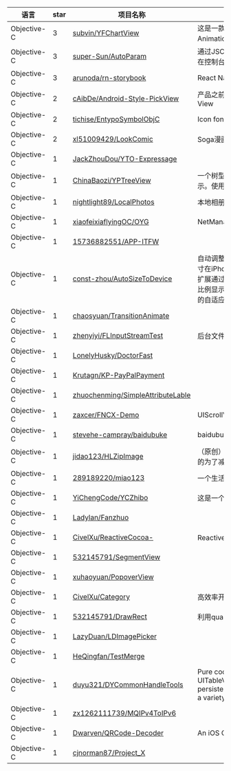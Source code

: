 语言|star|项目名称|描述
---|---|---|---
Objective-C|3|[subvin/YFChartView](https://github.com/subvin/YFChartView)|这是一款基于Core Graphics 和Core Animation 画出的轻量型网格曲线图。
Objective-C|3|[super-Sun/AutoParam](https://github.com/super-Sun/AutoParam)|通过JSON数据，自动转化成OC属性，并且在控制台输出。
Objective-C|3|[arunoda/rn-storybook](https://github.com/arunoda/rn-storybook)|React Native storybook demo
Objective-C|2|[cAibDe/Android-Style-PickView](https://github.com/cAibDe/Android-Style-PickView)|产品之前有这么个需求，就做了这么一个View
Objective-C|2|[tichise/EntypoSymbolObjC](https://github.com/tichise/EntypoSymbolObjC)|Icon font library for Objective C
Objective-C|2|[xl51009429/LookComic](https://github.com/xl51009429/LookComic)|Soga漫画Demo
Objective-C|1|[JackZhouDou/YTO-Expressage](https://github.com/JackZhouDou/YTO-Expressage)| 
Objective-C|1|[ChinaBaozi/YPTreeView](https://github.com/ChinaBaozi/YPTreeView)|一个树型界面，支持单选多选，或者只展示。使用方式多样
Objective-C|1|[nightlight89/LocalPhotos](https://github.com/nightlight89/LocalPhotos)|本地相册 多选 PHAssest
Objective-C|1|[xiaofeixiaflyingOC/OYG](https://github.com/xiaofeixiaflyingOC/OYG)|NetManager and Language changed
Objective-C|1|[15736882551/APP-ITFW](https://github.com/15736882551/APP-ITFW)| 
Objective-C|1|[const-zhou/AutoSizeToDevice](https://github.com/const-zhou/AutoSizeToDevice)|自动调整视图约束。针对iPhone6的视觉尺寸在iPhone5和plus上显示会比较别扭，该扩展通过运行时机制自动调整约束尺寸以等比例显示在iPhone5和plus上，包括对字体的自适应。
Objective-C|1|[chaosyuan/TransitionAnimate](https://github.com/chaosyuan/TransitionAnimate)| 
Objective-C|1|[zhenyiyi/FLInputStreamTest](https://github.com/zhenyiyi/FLInputStreamTest)|后台文件 I/O
Objective-C|1|[LonelyHusky/DoctorFast](https://github.com/LonelyHusky/DoctorFast)| 
Objective-C|1|[Krutagn/KP-PayPalPayment](https://github.com/Krutagn/KP-PayPalPayment)| 
Objective-C|1|[zhuochenming/SimpleAttributeLable](https://github.com/zhuochenming/SimpleAttributeLable)| 
Objective-C|1|[zaxcer/FNCX-Demo](https://github.com/zaxcer/FNCX-Demo)|UIScrollViewController+UIPageController
Objective-C|1|[stevehe-campray/baidubuke](https://github.com/stevehe-campray/baidubuke)|baidubuke
Objective-C|1|[jidao123/HLZipImage](https://github.com/jidao123/HLZipImage)|（原创）用于图片解压后在App内展示，目的为了减少App内存,支持iOS7以上
Objective-C|1|[289189220/miao123](https://github.com/289189220/miao123)|一个生活类App
Objective-C|1|[YiChengCode/YCZhibo](https://github.com/YiChengCode/YCZhibo)|这是一个直播的项目
Objective-C|1|[Ladylan/Fanzhuo](https://github.com/Ladylan/Fanzhuo)| 
Objective-C|1|[CivelXu/ReactiveCocoa-](https://github.com/CivelXu/ReactiveCocoa-)|ReactiveCocoa入门
Objective-C|1|[532145791/SegmentView](https://github.com/532145791/SegmentView)| 
Objective-C|1|[xuhaoyuan/PopoverView](https://github.com/xuhaoyuan/PopoverView)| 
Objective-C|1|[CivelXu/Category](https://github.com/CivelXu/Category)|高效率开发Category 
Objective-C|1|[532145791/DrawRect](https://github.com/532145791/DrawRect)|利用quartz2d 绘制坐标系
Objective-C|1|[LazyDuan/LDImagePicker](https://github.com/LazyDuan/LDImagePicker)| 
Objective-C|1|[HeQingfan/TestMerge](https://github.com/HeQingfan/TestMerge)| 
Objective-C|1|[duyu321/DYCommonHandleTools](https://github.com/duyu321/DYCommonHandleTools)|Pure code Autolayout, highly adaptive UITableViewCell, network request, data persistence, image processing, such as a variety of functional integration.
Objective-C|1|[zx1262111739/MQIPv4ToIPv6](https://github.com/zx1262111739/MQIPv4ToIPv6)| 
Objective-C|1|[Dwarven/QRCode-Decoder](https://github.com/Dwarven/QRCode-Decoder)|An iOS QRCode Scanner and Decoder
Objective-C|1|[cjnorman87/Project_X](https://github.com/cjnorman87/Project_X)| 
